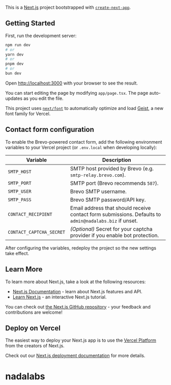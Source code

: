 This is a [Next.js](https://nextjs.org) project bootstrapped with [`create-next-app`](https://nextjs.org/docs/app/api-reference/cli/create-next-app).

## Getting Started

First, run the development server:

```bash
npm run dev
# or
yarn dev
# or
pnpm dev
# or
bun dev
```

Open [http://localhost:3000](http://localhost:3000) with your browser to see the result.

You can start editing the page by modifying `app/page.tsx`. The page auto-updates as you edit the file.

This project uses [`next/font`](https://nextjs.org/docs/app/building-your-application/optimizing/fonts) to automatically optimize and load [Geist](https://vercel.com/font), a new font family for Vercel.

## Contact form configuration

To enable the Brevo-powered contact form, add the following environment variables to your Vercel project (or `.env.local` when developing locally):

| Variable | Description |
| --- | --- |
| `SMTP_HOST` | SMTP host provided by Brevo (e.g. `smtp-relay.brevo.com`). |
| `SMTP_PORT` | SMTP port (Brevo recommends `587`). |
| `SMTP_USER` | Brevo SMTP username. |
| `SMTP_PASS` | Brevo SMTP password/API key. |
| `CONTACT_RECIPIENT` | Email address that should receive contact form submissions. Defaults to `admin@nadalabs.biz` if unset. |
| `CONTACT_CAPTCHA_SECRET` | *(Optional)* Secret for your captcha provider if you enable bot protection. |

After configuring the variables, redeploy the project so the new settings take effect.

## Learn More

To learn more about Next.js, take a look at the following resources:

- [Next.js Documentation](https://nextjs.org/docs) - learn about Next.js features and API.
- [Learn Next.js](https://nextjs.org/learn) - an interactive Next.js tutorial.

You can check out [the Next.js GitHub repository](https://github.com/vercel/next.js) - your feedback and contributions are welcome!

## Deploy on Vercel

The easiest way to deploy your Next.js app is to use the [Vercel Platform](https://vercel.com/new?utm_medium=default-template&filter=next.js&utm_source=create-next-app&utm_campaign=create-next-app-readme) from the creators of Next.js.

Check out our [Next.js deployment documentation](https://nextjs.org/docs/app/building-your-application/deploying) for more details.

# nadalabs
